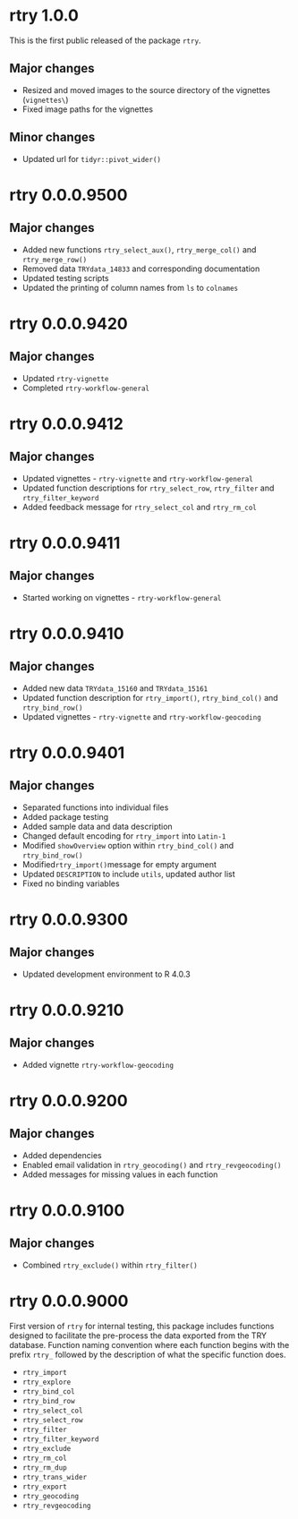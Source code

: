 # rtry 1.0.0

This is the first public released of the package `rtry`.

## Major changes

- Resized and moved images to the source directory of the vignettes (`vignettes\`)
- Fixed image paths for the vignettes

## Minor changes

- Updated url for `tidyr::pivot_wider()`



# rtry 0.0.0.9500 

## Major changes

-   Added new functions `rtry_select_aux()`, `rtry_merge_col()` and `rtry_merge_row()`
- Removed data `TRYdata_14833` and corresponding documentation
- Updated testing scripts
- Updated the printing of column names from `ls` to `colnames`



# rtry 0.0.0.9420 

## Major changes

- Updated `rtry-vignette`
- Completed `rtry-workflow-general`



# rtry 0.0.0.9412

## Major changes

- Updated vignettes - `rtry-vignette` and `rtry-workflow-general`
- Updated function descriptions for `rtry_select_row`, `rtry_filter` and `rtry_filter_keyword`
- Added feedback message for `rtry_select_col` and `rtry_rm_col`



# rtry 0.0.0.9411

## Major changes

- Started working on vignettes - `rtry-workflow-general`  



# rtry 0.0.0.9410

## Major changes

- Added new data `TRYdata_15160` and `TRYdata_15161`
- Updated function description for `rtry_import()`, `rtry_bind_col()` and `rtry_bind_row()`
- Updated vignettes - `rtry-vignette` and `rtry-workflow-geocoding`



# rtry 0.0.0.9401

## Major changes

- Separated functions into individual files
- Added package testing
- Added sample data and data description
- Changed default encoding for `rtry_import` into `Latin-1`
- Modified `showOverview` option within `rtry_bind_col()` and `rtry_bind_row()`
- Modified`rtry_import()`message for empty argument
- Updated `DESCRIPTION` to include `utils`, updated author list
- Fixed no binding variables



# rtry 0.0.0.9300  

## Major changes

- Updated development environment to R 4.0.3  



# rtry 0.0.0.9210

## Major changes

- Added vignette `rtry-workflow-geocoding`



# rtry 0.0.0.9200

## Major changes

- Added dependencies
- Enabled email validation in `rtry_geocoding()` and `rtry_revgeocoding()`
- Added messages for missing values in each function



# rtry 0.0.0.9100

## Major changes

- Combined `rtry_exclude()` within `rtry_filter()`



# rtry 0.0.0.9000

First version of `rtry` for internal testing, this package includes functions designed to facilitate the pre-process the data exported from the TRY database. Function naming convention where each function begins with the prefix ```rtry_``` followed by the description of what the specific function does.

- `rtry_import`
- `rtry_explore`
- `rtry_bind_col`
- `rtry_bind_row`
- `rtry_select_col`
- `rtry_select_row`
- `rtry_filter`
- `rtry_filter_keyword`
- `rtry_exclude`
- `rtry_rm_col`
- `rtry_rm_dup`
- `rtry_trans_wider`
- `rtry_export`
- `rtry_geocoding`
- `rtry_revgeocoding`